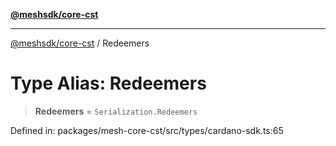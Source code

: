 [**@meshsdk/core-cst**](../README.md)

***

[@meshsdk/core-cst](../globals.md) / Redeemers

# Type Alias: Redeemers

> **Redeemers** = `Serialization.Redeemers`

Defined in: packages/mesh-core-cst/src/types/cardano-sdk.ts:65
